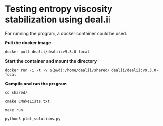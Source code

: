 # Testing entropy viscosity stabilization using deal.ii

For running the program, a docker container could be used.

**Pull the docker image**

`docker pull dealii/dealii:v9.3.0-focal`

**Start the container and mount the directory**

`docker run -i -t -v $(pwd):/home/dealii/shared/ dealii/dealii:v9.3.0-focal`

**Compile and run the program**

`cd shared/`

`cmake CMakeLists.txt`

`make run`

`python3 plot_solutions.py`
